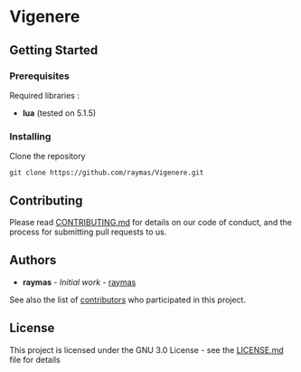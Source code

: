 # Vigenere

## Getting Started

### Prerequisites

Required libraries :
* **lua** (tested on 5.1.5)  

### Installing

Clone the repository
```
git clone https://github.com/raymas/Vigenere.git
```

## Contributing

Please read [CONTRIBUTING.md]() for details on our code of conduct, and the process for submitting pull requests to us.

## Authors

* **raymas** - *Initial work* - [raymas](https://github.com/raymas)

See also the list of [contributors](https://github.com/raymas/Vigenere/contributors) who participated in this project.

## License

This project is licensed under the GNU 3.0 License - see the [LICENSE.md](LICENSE.md) file for details
